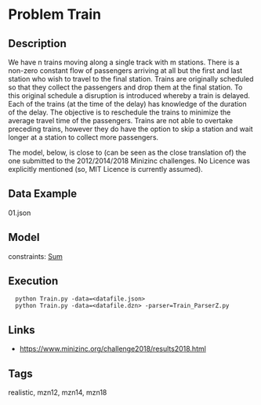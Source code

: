 # Problem Train
## Description
We have n trains moving along a single track with m stations.
There is a non-zero constant flow of passengers arriving at all but the first and last station who wish to travel to the final station.
Trains are originally scheduled so that they collect the passengers and drop them at the final station.
To this original schedule a disruption is introduced whereby a train is delayed.
Each of the trains (at the time of the delay) has knowledge of the duration of the delay.
The objective is to reschedule the trains to minimize the average travel time of the passengers.
Trains are not able to overtake preceding trains, however they do have the option to skip a station and wait longer at a station to collect more passengers.

The model, below, is close to (can be seen as the close translation of) the one submitted to the 2012/2014/2018 Minizinc challenges.
No Licence was explicitly mentioned (so, MIT Licence is currently assumed).

## Data Example
  01.json

## Model
  constraints: [Sum](http://pycsp.org/documentation/constraints/Sum)

## Execution
```
  python Train.py -data=<datafile.json>
  python Train.py -data=<datafile.dzn> -parser=Train_ParserZ.py
```

## Links
  - https://www.minizinc.org/challenge2018/results2018.html

## Tags
  realistic, mzn12, mzn14, mzn18
